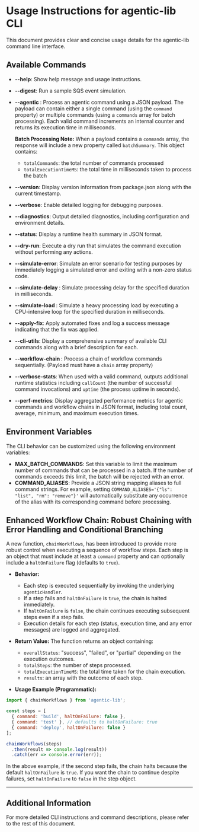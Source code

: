 # Usage Instructions for agentic-lib CLI

This document provides clear and concise usage details for the agentic-lib command line interface.

## Available Commands

- **--help**: Show help message and usage instructions.
- **--digest**: Run a sample SQS event simulation.
- **--agentic <jsonPayload>**: Process an agentic command using a JSON payload. The payload can contain either a single command (using the `command` property) or multiple commands (using a `commands` array for batch processing). Each valid command increments an internal counter and returns its execution time in milliseconds.

  **Batch Processing Note:** When a payload contains a `commands` array, the response will include a new property called `batchSummary`. This object contains:
  - `totalCommands`: the total number of commands processed
  - `totalExecutionTimeMS`: the total time in milliseconds taken to process the batch

- **--version**: Display version information from package.json along with the current timestamp.
- **--verbose**: Enable detailed logging for debugging purposes.
- **--diagnostics**: Output detailed diagnostics, including configuration and environment details.
- **--status**: Display a runtime health summary in JSON format.
- **--dry-run**: Execute a dry run that simulates the command execution without performing any actions.
- **--simulate-error**: Simulate an error scenario for testing purposes by immediately logging a simulated error and exiting with a non-zero status code.
- **--simulate-delay <ms>**: Simulate processing delay for the specified duration in milliseconds.
- **--simulate-load <ms>**: Simulate a heavy processing load by executing a CPU-intensive loop for the specified duration in milliseconds.
- **--apply-fix**: Apply automated fixes and log a success message indicating that the fix was applied.
- **--cli-utils**: Display a comprehensive summary of available CLI commands along with a brief description for each.
- **--workflow-chain <jsonPayload>**: Process a chain of workflow commands sequentially. (Payload must have a `chain` array property)
- **--verbose-stats**: When used with a valid command, outputs additional runtime statistics including `callCount` (the number of successful command invocations) and `uptime` (the process uptime in seconds).
- **--perf-metrics**: Display aggregated performance metrics for agentic commands and workflow chains in JSON format, including total count, average, minimum, and maximum execution times.

## Environment Variables

The CLI behavior can be customized using the following environment variables:

- **MAX_BATCH_COMMANDS**: Set this variable to limit the maximum number of commands that can be processed in a batch. If the number of commands exceeds this limit, the batch will be rejected with an error.
- **COMMAND_ALIASES**: Provide a JSON string mapping aliases to full command strings. For example, setting `COMMAND_ALIASES='{"ls": "list", "rm": "remove"}'` will automatically substitute any occurrence of the alias with its corresponding command before processing.

## Enhanced Workflow Chain: Robust Chaining with Error Handling and Conditional Branching

A new function, `chainWorkflows`, has been introduced to provide more robust control when executing a sequence of workflow steps. Each step is an object that must include at least a `command` property and can optionally include a `haltOnFailure` flag (defaults to `true`).

- **Behavior:**
  - Each step is executed sequentially by invoking the underlying `agenticHandler`.
  - If a step fails and `haltOnFailure` is `true`, the chain is halted immediately.
  - If `haltOnFailure` is `false`, the chain continues executing subsequent steps even if a step fails.
  - Execution details for each step (status, execution time, and any error messages) are logged and aggregated.

- **Return Value:**
  The function returns an object containing:
  - `overallStatus`: "success", "failed", or "partial" depending on the execution outcomes.
  - `totalSteps`: the number of steps processed.
  - `totalExecutionTimeMS`: the total time taken for the chain execution.
  - `results`: an array with the outcome of each step.

- **Usage Example (Programmatic):**

```js
import { chainWorkflows } from 'agentic-lib';

const steps = [
  { command: 'build', haltOnFailure: false },
  { command: 'test' }, // defaults to haltOnFailure: true
  { command: 'deploy', haltOnFailure: false }
];

chainWorkflows(steps)
  .then(result => console.log(result))
  .catch(err => console.error(err));
```

In the above example, if the second step fails, the chain halts because the default `haltOnFailure` is `true`. If you want the chain to continue despite failures, set `haltOnFailure` to `false` in the step object.

---

## Additional Information

For more detailed CLI instructions and command descriptions, please refer to the rest of this document.
